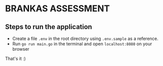 # BRANKAS ASSESSMENT
## Steps to run the application
* Create a file `.env` in the root directory using `.env.sample` as a reference.
* Run `go run main.go` in the terminal and open `localhost:8080` on your browser

That's it :)